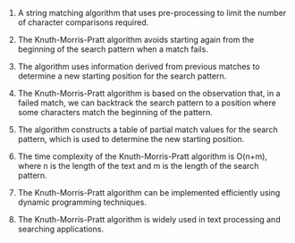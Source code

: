 

1. A string matching algorithm that uses pre-processing to limit the number of character comparisons required.

2. The Knuth-Morris-Pratt algorithm avoids starting again from the beginning of the search pattern when a match fails.

3. The algorithm uses information derived from previous matches to determine a new starting position for the search pattern.

4. The Knuth-Morris-Pratt algorithm is based on the observation that, in a failed match, we can backtrack the search pattern to a position where some characters match the beginning of the pattern.

5. The algorithm constructs a table of partial match values for the search pattern, which is used to determine the new starting position.

6. The time complexity of the Knuth-Morris-Pratt algorithm is O(n+m), where n is the length of the text and m is the length of the search pattern.

7. The Knuth-Morris-Pratt algorithm can be implemented efficiently using dynamic programming techniques.

8. The Knuth-Morris-Pratt algorithm is widely used in text processing and searching applications.